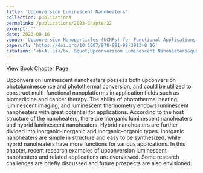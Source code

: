 ```yaml
---
title: 'Upconversion Luminescent Nanoheaters'
collection: publications
permalink: /publications/2023-Chapter22
excerpt: ''
date: 2023-08-16
venue: 'Upconversion Nanoparticles (UCNPs) for Functional Applications (Book), Springer Nature'
paperurl: 'https://doi.org/10.1007/978-981-99-3913-8_16'
citation: '<b>A. Li</b>. &quot;Upconversion Luminescent Nanoheaters&quot; (Chapter). In: <i>Upconversion Nanoparticles (UCNPs) for Functional Applications</i> (Book) Pages 437–464), <i>Progress in Optical Science and Photonics</i> (Book Series), <i>Springer Nature</i>, Singapore, 2023.'
---
```

[View Book Chapter Page](https://link.springer.com/chapter/10.1007/978-981-99-3913-8_16)

Upconversion luminescent nanoheaters possess both upconversion photoluminescence and photothermal conversion, and could be utilized to construct multi-functional nanoplatforms in application fields such as biomedicine and cancer therapy. The ability of photothermal heating, luminescent imaging, and luminescent thermometry endows luminescent nanoheaters with great potential for applications. According to the host structure of the nanoheaters, there are inorganic luminescent nanoheaters and hybrid luminescent nanoheaters. Hybrid nanoheaters are further divided into inorganic-inorganic and inorganic–organic types. Inorganic nanoheaters are simple in structure and easy to be synthesized, while hybrid nanoheaters have more functions for various applications. In this chapter, recent research examples of upconversion luminescent nanoheaters and related applications are overviewed. Some research challenges are briefly discussed and future prospects are also envisioned.
